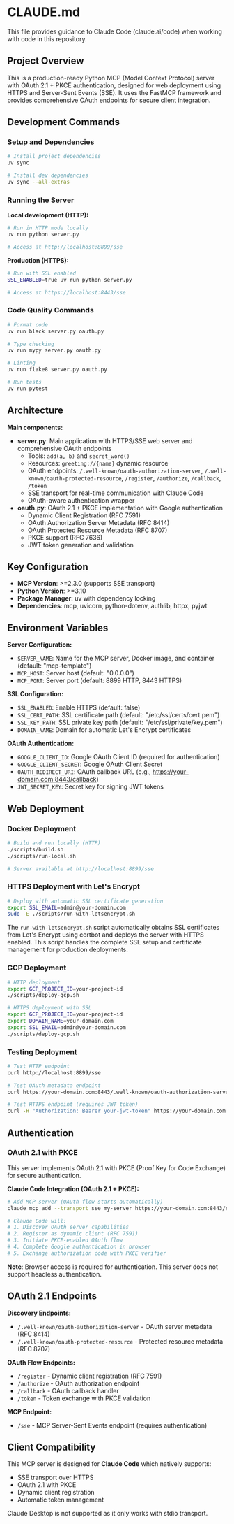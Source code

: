 # CLAUDE.md

This file provides guidance to Claude Code (claude.ai/code) when working with code in this repository.

## Project Overview

This is a production-ready Python MCP (Model Context Protocol) server with OAuth 2.1 + PKCE authentication, designed for web deployment using HTTPS and Server-Sent Events (SSE). It uses the FastMCP framework and provides comprehensive OAuth endpoints for secure client integration.

## Development Commands

### Setup and Dependencies
```bash
# Install project dependencies
uv sync

# Install dev dependencies
uv sync --all-extras
```

### Running the Server

**Local development (HTTP):**
```bash
# Run in HTTP mode locally
uv run python server.py

# Access at http://localhost:8899/sse
```

**Production (HTTPS):**
```bash
# Run with SSL enabled
SSL_ENABLED=true uv run python server.py

# Access at https://localhost:8443/sse
```

### Code Quality Commands
```bash
# Format code
uv run black server.py oauth.py

# Type checking
uv run mypy server.py oauth.py

# Linting
uv run flake8 server.py oauth.py

# Run tests
uv run pytest
```

## Architecture

**Main components:**
- **server.py**: Main application with HTTPS/SSE web server and comprehensive OAuth endpoints
  - Tools: `add(a, b)` and `secret_word()`
  - Resources: `greeting://{name}` dynamic resource
  - OAuth endpoints: `/.well-known/oauth-authorization-server`, `/.well-known/oauth-protected-resource`, `/register`, `/authorize`, `/callback`, `/token`
  - SSE transport for real-time communication with Claude Code
  - OAuth-aware authentication wrapper
- **oauth.py**: OAuth 2.1 + PKCE implementation with Google authentication
  - Dynamic Client Registration (RFC 7591)
  - OAuth Authorization Server Metadata (RFC 8414)
  - OAuth Protected Resource Metadata (RFC 8707) 
  - PKCE support (RFC 7636)
  - JWT token generation and validation

## Key Configuration

- **MCP Version**: >=2.3.0 (supports SSE transport)
- **Python Version**: >=3.10
- **Package Manager**: uv with dependency locking
- **Dependencies**: mcp, uvicorn, python-dotenv, authlib, httpx, pyjwt

## Environment Variables

**Server Configuration:**
- `SERVER_NAME`: Name for the MCP server, Docker image, and container (default: "mcp-template")
- `MCP_HOST`: Server host (default: "0.0.0.0")
- `MCP_PORT`: Server port (default: 8899 HTTP, 8443 HTTPS)

**SSL Configuration:**
- `SSL_ENABLED`: Enable HTTPS (default: false)
- `SSL_CERT_PATH`: SSL certificate path (default: "/etc/ssl/certs/cert.pem")
- `SSL_KEY_PATH`: SSL private key path (default: "/etc/ssl/private/key.pem")
- `DOMAIN_NAME`: Domain for automatic Let's Encrypt certificates

**OAuth Authentication:**
- `GOOGLE_CLIENT_ID`: Google OAuth Client ID (required for authentication)
- `GOOGLE_CLIENT_SECRET`: Google OAuth Client Secret
- `OAUTH_REDIRECT_URI`: OAuth callback URL (e.g., https://your-domain.com:8443/callback)
- `JWT_SECRET_KEY`: Secret key for signing JWT tokens

## Web Deployment

### Docker Deployment
```bash
# Build and run locally (HTTP)
./scripts/build.sh
./scripts/run-local.sh

# Server available at http://localhost:8899/sse
```

### HTTPS Deployment with Let's Encrypt
```bash
# Deploy with automatic SSL certificate generation
export SSL_EMAIL=admin@your-domain.com
sudo -E ./scripts/run-with-letsencrypt.sh
```

The `run-with-letsencrypt.sh` script automatically obtains SSL certificates from Let's Encrypt using certbot and deploys the server with HTTPS enabled. This script handles the complete SSL setup and certificate management for production deployments.

### GCP Deployment
```bash
# HTTP deployment
export GCP_PROJECT_ID=your-project-id
./scripts/deploy-gcp.sh

# HTTPS deployment with SSL
export GCP_PROJECT_ID=your-project-id
export DOMAIN_NAME=your-domain.com
export SSL_EMAIL=admin@your-domain.com
./scripts/deploy-gcp.sh
```

### Testing Deployment
```bash
# Test HTTP endpoint
curl http://localhost:8899/sse

# Test OAuth metadata endpoint
curl https://your-domain.com:8443/.well-known/oauth-authorization-server

# Test HTTPS endpoint (requires JWT token)
curl -H "Authorization: Bearer your-jwt-token" https://your-domain.com:8443/sse
```

## Authentication

### OAuth 2.1 with PKCE
This server implements OAuth 2.1 with PKCE (Proof Key for Code Exchange) for secure authentication.

**Claude Code Integration (OAuth 2.1 + PKCE):**
```bash
# Add MCP server (OAuth flow starts automatically)
claude mcp add --transport sse my-server https://your-domain.com:8443/sse

# Claude Code will:
# 1. Discover OAuth server capabilities
# 2. Register as dynamic client (RFC 7591)
# 3. Initiate PKCE-enabled OAuth flow
# 4. Complete Google authentication in browser
# 5. Exchange authorization code with PKCE verifier
```

**Note**: Browser access is required for authentication. This server does not support headless authentication.

## OAuth 2.1 Endpoints

**Discovery Endpoints:**
- `/.well-known/oauth-authorization-server` - OAuth server metadata (RFC 8414)
- `/.well-known/oauth-protected-resource` - Protected resource metadata (RFC 8707)

**OAuth Flow Endpoints:**
- `/register` - Dynamic client registration (RFC 7591)
- `/authorize` - OAuth authorization endpoint  
- `/callback` - OAuth callback handler
- `/token` - Token exchange with PKCE validation

**MCP Endpoint:**
- `/sse` - MCP Server-Sent Events endpoint (requires authentication)

## Client Compatibility

This MCP server is designed for **Claude Code** which natively supports:
- SSE transport over HTTPS
- OAuth 2.1 with PKCE
- Dynamic client registration
- Automatic token management

Claude Desktop is not supported as it only works with stdio transport.
